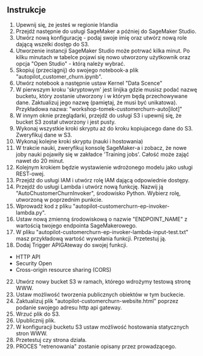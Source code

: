 
## Instrukcje

1. Upewnij się, że jesteś w regionie Irlandia
2. Przejdź następnie do usługi SageMaker a później do SageMaker Studio.
3. Utwórz nową konfigurację - podaj swoje imię oraz utwórz nową role dającą wszelki dostęp do S3.
4. Utworzenie instancji SageMaker Studio może potrwać kilka minut. Po kilku minutach w tabelce pojawi się nowo utworzony użytkownik oraz opcja "Open Studio" - którą należy wybrać.
5. Skopiuj (przeciągnij) do swojego notebook-a plik "autopilot_customer_churn.ipynb".
6. Utwórz notebook a następnie ustaw Kernel "Data Scence"
7. W pierwszym kroku 'skryptowym' jest linijka gdzie musisz podać nazwę bucketu, który zostanie utworzony i w którym będą przechowywane dane. Zaktualizuj jego nazwę (pamiętaj, że musi być unikatowa). Przykładowa nazwa: "workshop-tomek-customerchurn-auto[ilot]"
8. W innym oknie przeglądarki, przejdź do usługi S3 i upewnij się, że bucket S3 został utworzony i jest pusty.
9. Wykonaj wszystkie kroki skryptu aż do kroku kopiujacego dane do S3. Zweryfikuj dane w S3.
10. Wykonaj kolejne kroki skryptu (nauki i hostowania)
11. W trakcie nauki, zweryfikuj konsolę SageMaker-a i zobacz, że nowe joby nauki pojawiły się w zakładce 'Training jobs'. Całość może zająć nawet do 20 minut.
12. Kolejnym krokiem będzie wystawienie wdrożonego modelu jako usługi REST-owej.
13. Przejdź do usługi IAM i utwórz rolę IAM dającą odpowiednie dostępy.
14. Przejdź do usługi Lambda i utwórz nową funkcję. Nazwij ją "AutoChustomerChurnInvoker", środowisko Python. Wybierz rolę, utworzoną w poprzednim punkcie.
15. Wprowadź kod z pliku "autopilot-customerchurn-ep-invoker-lambda.py".
19. Ustaw nową zmienną środowiskową o nazwie "ENDPOINT_NAME" z wartością twojego endpointa SageMakerowego.
20. W pliku "autopilot-customerchurn-ep-invoker-lambda-input-test.txt" masz przykładową wartość wywołania funkcji. Przetestuj ją.
21. Dodaj Trigger APIGAteway do swojej funkcji.
- HTTP API
- Security Open
- Cross-origin resource sharing (CORS)
22. Utwórz nowy bucket S3 w ramach, którego wdrożymy testową stronę WWW.
23. Ustaw możliwość tworzenia publicznych obiektów w tym buckecie.
24. Zaktualizuj plik "autopilot-customerchurn-website.html" poprzez podanie swojego adresu http api gateway.
25. Wrzuć plik do S3.
26. Upublicznij plik.
27. W konfiguracji bucketu S3 ustaw możliwość hostowania statycznych stron WWW.
28. Przetestuj czy strona działa.
29. PROCES "retrenowania" zostanie opisany przez prowadzącego.
